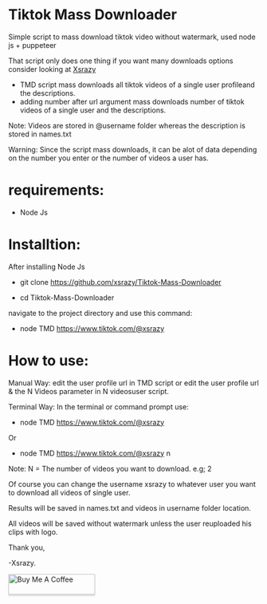# Tiktok Mass Downloader
Simple script to mass download tiktok video without watermark, used node js + puppeteer

That script only does one thing if you want many downloads options consider looking at [Xsrazy](https://xsrazy.github.io/)
- TMD script mass downloads all tiktok videos of a single user profileand the descriptions.
- adding number after url argument mass downloads number of tiktok videos of a single user and the descriptions.

Note: Videos are stored in @username folder whereas the description is stored in names.txt

Warning: Since the script mass downloads, it can be alot of data depending on the number you enter or the number of videos a user has. 

# requirements:
+ Node Js

# Installtion:
After installing Node Js

+ git clone https://github.com/xsrazy/Tiktok-Mass-Downloader

+ cd Tiktok-Mass-Downloader

navigate to the project directory and use this command:

+ node TMD https://www.tiktok.com/@xsrazy


# How to use:

Manual Way:
edit the user profile url in TMD script or edit the user profile url & the N Videos parameter in N videosuser script.

Terminal Way:
In the terminal or command prompt use:

+ node TMD https://www.tiktok.com/@xsrazy

Or

+ node TMD https://www.tiktok.com/@xsrazy n

Note: N = The number of videos you want to download. e.g; 2


Of course you can change the username xsrazy to whatever user you want 
to download all videos of single user.

Results will be saved in names.txt and videos in username folder location.

All videos will be saved without watermark unless the user reuploaded his clips with logo.

Thank you,

-Xsrazy.

<a href="https://www.buymeacoffee.com/xsrazy" target="_blank"><img src="https://www.buymeacoffee.com/assets/img/custom_images/orange_img.png" alt="Buy Me A Coffee" style="height: 41px !important;width: 174px !important;box-shadow: 0px 3px 2px 0px rgba(190, 190, 190, 0.5) !important;-webkit-box-shadow: 0px 3px 2px 0px rgba(190, 190, 190, 0.5) !important;" ></a>

